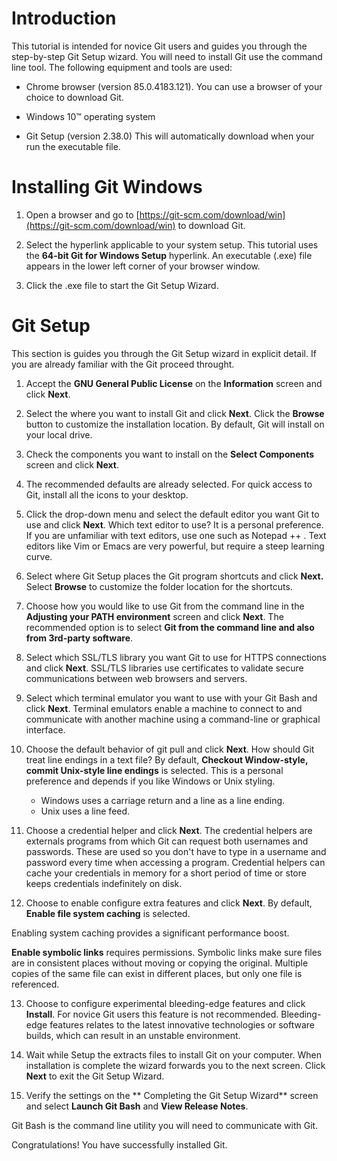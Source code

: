 # Introduction

This tutorial is intended for novice Git users and guides you through the step-by-step Git Setup wizard. You will need to install Git use the command line tool. The following equipment and tools are used:

- Chrome browser (version 85.0.4183.121).
 You can use a browser of your choice to download Git.
 
- Windows 10™ operating system

- Git Setup (version 2.38.0)
This will automatically download when your run the executable file.

# Installing Git Windows

1. Open a browser and go to [https://git-scm.com/download/win](https://git-scm.com/download/win) to download Git.

2. Select the hyperlink applicable to your system setup. This tutorial uses the **64-bit Git for Windows Setup** hyperlink.
An executable (.exe) file appears in the lower left corner of your browser window. 

3. Click the .exe file to start the Git Setup Wizard. 

# Git Setup

This section is guides you through the Git Setup wizard in explicit detail. If you are already familiar with the Git proceed throught.

1. Accept the **GNU General Public License** on the **Information** screen and click **Next**.

2. Select the where you want to install Git and click **Next**. 
Click the **Browse** button to customize the installation location. By default, Git will install on your local drive.

3. Check the components you want to install on the **Select Components** screen and click **Next**.

4. The recommended defaults are already selected. For quick access to Git, install all the icons to your desktop.

5. Click the drop-down menu and select the default editor you want Git to use and click **Next**.
Which text editor to use? It is a personal preference. If you are unfamiliar with text editors, use one such as Notepad ++ . Text editors like Vim or Emacs are very powerful, but require a steep learning curve.
 
6. Select where Git Setup places the Git program shortcuts and click **Next.** Select **Browse** to customize the folder location for the shortcuts.

7. Choose how you would like to use Git from the command line in the **Adjusting your PATH environment** screen and click **Next**.
The recommended option is to select **Git from the command line and also from 3rd-party software**.
 
8. Select which SSL/TLS library you want Git to use for HTTPS connections and click **Next**.
SSL/TLS libraries use certificates to validate secure communications between web browsers and servers.

9. Select which terminal emulator you want to use with your Git Bash and click **Next**.
Terminal emulators enable a machine to connect to and communicate with another machine using a command-line or graphical interface.

10. Choose the default behavior of git pull and click **Next**.
How should Git treat line endings in a text file? By default, **Checkout Window-style, commit Unix-style line endings** is selected. This is a personal preference and depends if you like Windows or Unix styling.

    - Windows uses a carriage return and a line as a line ending.
    - Unix uses a line feed.

11. Choose a credential helper and click **Next**.
The credential helpers are externals programs from which Git can request both usernames and passwords. These are used so you don't have to type in a username and password every time when accessing a program. Credential helpers can cache your credentials in memory for a short period of time or store keeps credentials indefinitely on disk.

12. Choose to enable configure extra features and click **Next**. By default, **Enable file system caching** is selected. 

Enabling system caching provides a significant performance boost.

 **Enable symbolic links** requires permissions. Symbolic links make sure files are in consistent places without moving or copying the original. Multiple copies of the same file can exist in different places, but only one file is referenced.
 
13. Choose to configure experimental bleeding-edge features and click **Install**. For novice Git users this feature is not recommended. Bleeding-edge features relates to the latest innovative technologies or software builds, which can result in an unstable environment.

14. Wait while Setup the extracts files to install Git on your computer. When installation is complete the wizard forwards you to the next screen. Click **Next** to exit the Git Setup Wizard.

15. Verify the settings on the ** Completing the Git Setup Wizard** screen and
select **Launch Git Bash** and **View Release Notes**. 

Git Bash is the command line utility you will need to communicate with Git.

Congratulations! You have successfully installed Git.

